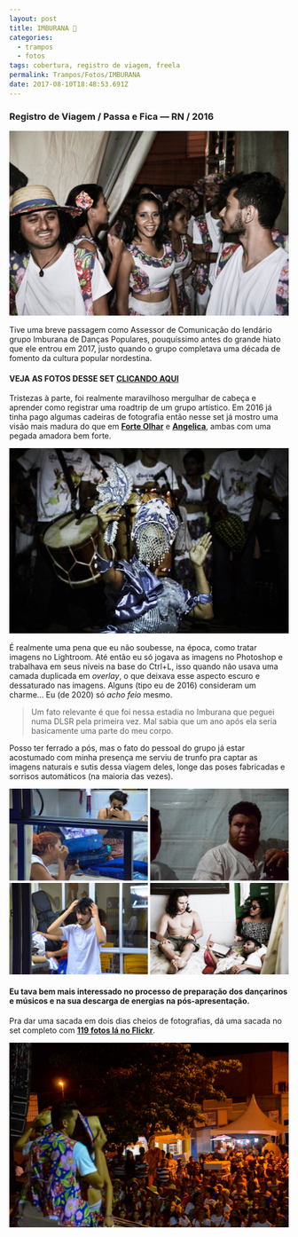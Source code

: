 ```yaml
---
layout: post
title: IMBURANA 💃
categories:
  - trampos
  - fotos
tags: cobertura, registro de viagem, freela
permalink: Trampos/Fotos/IMBURANA
date: 2017-08-10T18:48:53.691Z
---
```

### Registro de Viagem / Passa e Fica — RN / 2016

![](/images/uploads/1_zkp9ivlakfjumt0yhclt5g.jpeg)

Tive uma breve passagem como Assessor de Comunicação do lendário grupo Imburana de Danças Populares, pouquíssimo antes do grande hiato que ele entrou em 2017, justo quando o grupo completava uma década de fomento da cultura popular nordestina.

#### VEJA AS FOTOS DESSE SET [CLICANDO AQUI](https://flic.kr/s/aHskE4Xpqm)

Tristezas à parte, foi realmente maravilhoso mergulhar de cabeça e aprender como registrar uma roadtrip de um grupo artístico. Em 2016 já tinha pago algumas cadeiras de fotografia então nesse set já mostro uma visão mais madura do que em **[Forte Olhar](https://macalango.com/forte-olhar-56362604df2c)** e **[Angelica](https://macalango.com/angelica-e355b45aa0d5)**, ambas com uma pegada amadora bem forte.

![](/images/uploads/1_r64sonsjfxzxtsgfcxfdla.jpeg)

É realmente uma pena que eu não soubesse, na época, como tratar imagens no Lightroom. Até então eu só jogava as imagens no Photoshop e trabalhava em seus níveis na base do Ctrl+L, isso quando não usava uma camada duplicada em *overlay*, o que deixava esse aspecto escuro e dessaturado nas imagens. Alguns (tipo eu de 2016) consideram um charme… Eu (de 2020) só *acho feio* mesmo.

> Um fato relevante é que foi nessa estadia no Imburana que peguei numa DLSR pela primeira vez. Mal sabia que um ano após ela seria basicamente uma parte do meu corpo.

Posso ter ferrado a pós, mas o fato do pessoal do grupo já estar acostumado com minha presença me serviu de trunfo pra captar as imagens naturais e sutis dessa viagem deles, longe das poses fabricadas e sorrisos automáticos (na maioria das vezes).

![](/images/uploads/chrome_vyk45sojwr.png)

#### Eu tava bem mais interessado no processo de preparação dos dançarinos e músicos e na sua descarga de energias na pós-apresentação.

Pra dar uma sacada em dois dias cheios de fotografias, dá uma sacada no set completo com **[119 fotos lá no Flickr](https://flic.kr/s/aHskE4Xpqm)**.

![](/images/uploads/1_h1o82dl8xzm_d_cfegqrxw.jpeg)
